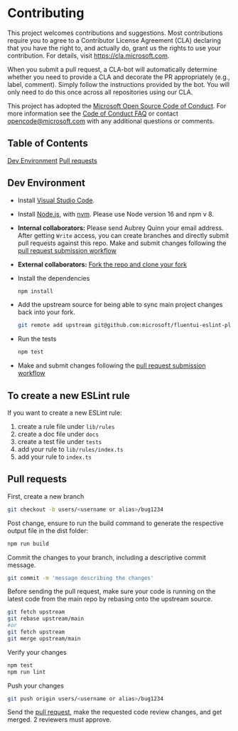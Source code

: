 # Contributing

This project welcomes contributions and suggestions. Most contributions require you to
agree to a Contributor License Agreement (CLA) declaring that you have the right to,
and actually do, grant us the rights to use your contribution. For details, visit
<https://cla.microsoft.com>.

When you submit a pull request, a CLA-bot will automatically determine whether you need
to provide a CLA and decorate the PR appropriately (e.g., label, comment). Simply follow the
instructions provided by the bot. You will only need to do this once across all repositories using our CLA.

This project has adopted the [Microsoft Open Source Code of Conduct](https://opensource.microsoft.com/codeofconduct/).
For more information see the [Code of Conduct FAQ](https://opensource.microsoft.com/codeofconduct/faq/)
or contact [opencode@microsoft.com](mailto:opencode@microsoft.com) with any additional questions or comments.

## Table of Contents

[Dev Environment](#dev-environment)
[Pull requests](#pull-requests)

## Dev Environment

-   Install [Visual Studio Code](https://code.visualstudio.com/).

-   Install [Node.js](https://nodejs.org/en/), with [nvm](https://github.com/nvm-sh/nvm). Please use Node version 16 and npm v 8.

-   **Internal collaborators:** Please send Aubrey Quinn your email address. After getting `Write` access, you can create branches and directly submit pull requests against this repo. Make and submit changes following the [pull request submission workflow](#pull-requests)
-   **External collaborators:** [Fork the repo and clone your fork](https://docs.github.com/en/get-started/quickstart/fork-a-repo)

-   Install the dependencies

    ```sh
    npm install
    ```

-   Add the upstream source for being able to sync main project changes back into your fork.

    ```sh
    git remote add upstream git@github.com:microsoft/fluentui-eslint-plugin-jsx-a11y.git
    ```

-   Run the tests

    ```sh
    npm test
    ```

-   Make and submit changes following the [pull request submission workflow](#pull-requests)

## To create a new ESLint rule

If you want to create a new ESLint rule:

1. create a rule file under `lib/rules`
2. create a doc file under `docs`
3. create a test file under `tests`
4. add your rule to `lib/rules/index.ts`
5. add your rule to `index.ts`

## Pull requests

First, create a new branch

```sh
git checkout -b users/<username or alias>/bug1234
```

Post change, ensure to run the build command to generate the respective output file in the dist folder:

```sh
npm run build
```

Commit the changes to your branch, including a descriptive commit message.

```sh
git commit -m 'message describing the changes'
```

Before sending the pull request, make sure your code is running on the latest code from the main repo by rebasing onto the upstream source.

```sh
git fetch upstream
git rebase upstream/main
#or
git fetch upstream
git merge upstream/main
```

Verify your changes

```sh
npm test
npm run lint
```

Push your changes

```sh
git push origin users/<username or alias>/bug1234
```

Send the [pull request](https://docs.github.com/en/pull-requests), make the requested code review changes, and get merged. 2 reviewers must approve.
